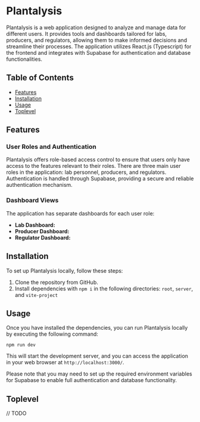 # Plantalysis

Plantalysis is a web application designed to analyze and manage data for different users. It provides tools and dashboards tailored for labs, producers, and regulators, allowing them to make informed decisions and streamline their processes. The application utilizes React.js (Typescript) for the frontend and integrates with Supabase for authentication and database functionalities.

## Table of Contents
- [Features](#features)
- [Installation](#installation)
- [Usage](#usage)
- [Toplevel](#toplevel)

## Features

### User Roles and Authentication
Plantalysis offers role-based access control to ensure that users only have access to the features relevant to their roles. There are three main user roles in the application: lab personnel, producers, and regulators. Authentication is handled through Supabase, providing a secure and reliable authentication mechanism.

### Dashboard Views
The application has separate dashboards for each user role:
- **Lab Dashboard:**
- **Producer Dashboard:**
- **Regulator Dashboard:** 


## Installation

To set up Plantalysis locally, follow these steps:

1. Clone the repository from GitHub.
2. Install dependencies with `npm i` in the following directories: `root`, `server`, and `vite-project`
 

## Usage

Once you have installed the dependencies, you can run Plantalysis locally by executing the following command:

```
npm run dev
```

This will start the development server, and you can access the application in your web browser at `http://localhost:3000/`.

Please note that you may need to set up the required environment variables for Supabase to enable full authentication and database functionality.

## Toplevel

// TODO
